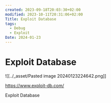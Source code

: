 ```yaml
---
created: 2023-09-18T20:03:30+02:00
modified: 2023-10-11T20:31:06+02:00
Title: Exploit Database
tags:
  - Debug
  - Exploit
Date: 2024-01-23
---
```


# Exploit Database


![[../_asset/Pasted image 20240123224642.png]]

https://www.exploit-db.com/

Exploit Database
